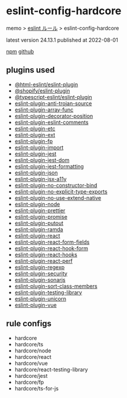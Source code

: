 # eslint-config-hardcore

memo > [eslint ルール](../index.md) > eslint-config-hardcore

latest version 24.13.1 published at 2022-08-01

[npm](https://www.npmjs.com/package/eslint-config-hardcore)
[github](https://github.com/EvgenyOrekhov/eslint-config-hardcore)

## plugins used

- [@html-eslint/eslint-plugin](../eslint-plugin/@html-eslint.md)
- [@shopify/eslint-plugin](../eslint-plugin/@shopify.md)
- [@typescript-eslint/eslint-plugin](../eslint-plugin/@typescript-eslint.md)
- [eslint-plugin-anti-trojan-source](../eslint-plugin/anti-trojan-source.md)
- [eslint-plugin-array-func](../eslint-plugin/array-func.md)
- [eslint-plugin-decorator-position](../eslint-plugin/decorator-position.md)
- [eslint-plugin-eslint-comments](../eslint-plugin/eslint-comments.md)
- [eslint-plugin-etc](../eslint-plugin/etc.md)
- [eslint-plugin-ext](../eslint-plugin/ext.md)
- [eslint-plugin-fp](../eslint-plugin/fp.md)
- [eslint-plugin-import](../eslint-plugin/import.md)
- [eslint-plugin-jest](../eslint-plugin/jest.md)
- [eslint-plugin-jest-dom](../eslint-plugin/jest-dom.md)
- [eslint-plugin-jest-formatting](../eslint-plugin/jest-formatting.md)
- [eslint-plugin-json](../eslint-plugin/json.md)
- [eslint-plugin-jsx-a11y](../eslint-plugin/jsx-a11y.md)
- [eslint-plugin-no-constructor-bind](../eslint-plugin/no-constructor-bind.md)
- [eslint-plugin-no-explicit-type-exports](../eslint-plugin/no-explicit-type-exports.md)
- [eslint-plugin-no-use-extend-native](../eslint-plugin/no-use-extend-native.md)
- [eslint-plugin-node](../eslint-plugin/node.md)
- [eslint-plugin-prettier](../eslint-plugin/prettier.md)
- [eslint-plugin-promise](../eslint-plugin/promise.md)
- [eslint-plugin-putout](../eslint-plugin/putout.md)
- [eslint-plugin-ramda](../eslint-plugin/ramda.md)
- [eslint-plugin-react](../eslint-plugin/react.md)
- [eslint-plugin-react-form-fields](../eslint-plugin/react-form-fields.md)
- [eslint-plugin-react-hook-form](../eslint-plugin/react-hook-form.md)
- [eslint-plugin-react-hooks](../eslint-plugin/react-hooks.md)
- [eslint-plugin-react-perf](../eslint-plugin/react-perf.md)
- [eslint-plugin-regexp](../eslint-plugin/regexp.md)
- [eslint-plugin-security](../eslint-plugin/security.md)
- [eslint-plugin-sonarjs](../eslint-plugin/sonarjs.md)
- [eslint-plugin-sort-class-members](../eslint-plugin/sort-class-members.md)
- [eslint-plugin-testing-library](../eslint-plugin/testing-library.md)
- [eslint-plugin-unicorn](../eslint-plugin/unicorn.md)
- [eslint-plugin-vue](../eslint-plugin/vue.md)

## rule configs

- hardcore
- hardcore/ts
- hardcore/node
- hardcore/react
- hardcore/vue
- hardcore/react-testing-library
- hardcore/jest
- hardcore/fp
- hardcore/ts-for-js
